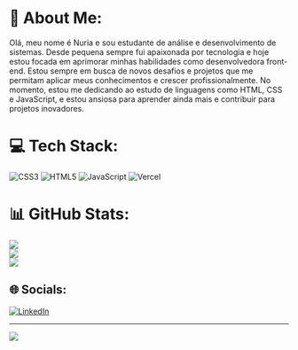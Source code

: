 # 💫 About Me:
Olá, meu nome é Nuria e sou estudante de análise e desenvolvimento de sistemas. Desde pequena sempre fui apaixonada por tecnologia e hoje estou focada em aprimorar minhas habilidades como desenvolvedora front-end. Estou sempre em busca de novos desafios e projetos que me permitam aplicar meus conhecimentos e crescer profissionalmente. No momento, estou me dedicando ao estudo de linguagens como HTML, CSS e JavaScript, e estou ansiosa para aprender ainda mais e contribuir para projetos inovadores.


# 💻 Tech Stack:
![CSS3](https://img.shields.io/badge/css3-%231572B6.svg?style=for-the-badge&logo=css3&logoColor=white) ![HTML5](https://img.shields.io/badge/html5-%23E34F26.svg?style=for-the-badge&logo=html5&logoColor=white) ![JavaScript](https://img.shields.io/badge/javascript-%23323330.svg?style=for-the-badge&logo=javascript&logoColor=%23F7DF1E) ![Vercel](https://img.shields.io/badge/vercel-%23000000.svg?style=for-the-badge&logo=vercel&logoColor=white)
# 📊 GitHub Stats:
![](https://github-readme-stats.vercel.app/api?username=Nuriatm&theme=nightowl&hide_border=false&include_all_commits=false&count_private=false)<br/>
![](https://github-readme-streak-stats.herokuapp.com/?user=Nuriatm&theme=nightowl&hide_border=false)<br/>
![](https://github-readme-stats.vercel.app/api/top-langs/?username=Nuriatm&theme=nightowl&hide_border=false&include_all_commits=false&count_private=false&layout=compact)

## 🌐 Socials:
[![LinkedIn](https://img.shields.io/badge/LinkedIn-%230077B5.svg?logo=linkedin&logoColor=white)](https://linkedin.com/in/https://www.linkedin.com/in/nuria-toledo-martins-94a69b240/) 

---
[![](https://visitcount.itsvg.in/api?id=Nuriatm&icon=0&color=0)](https://visitcount.itsvg.in)


